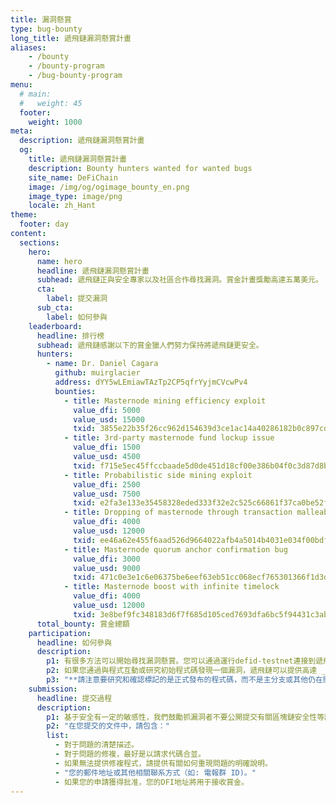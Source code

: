 ```yaml
---
title: 漏洞懸賞
type: bug-bounty
long_title: 遞飛鏈漏洞懸賞計畫
aliases:
    - /bounty
    - /bounty-program
    - /bug-bounty-program
menu:
  # main:
  #   weight: 45
  footer:
    weight: 1000
meta:
  description: 遞飛鏈漏洞懸賞計畫
  og:
    title: 遞飛鏈漏洞懸賞計畫
    description: Bounty hunters wanted for wanted bugs
    site_name: DeFiChain
    image: /img/og/ogimage_bounty_en.png
    image_type: image/png
    locale: zh_Hant
theme:
  footer: day
content:
  sections:
    hero:
      name: hero
      headline: 遞飛鏈漏洞懸賞計畫
      subhead: 遞飛鏈正與安全專家以及社區合作尋找漏洞。賞金計畫獎勵高達五萬美元。
      cta:
        label: 提交漏洞
      sub_cta:
        label: 如何參與
    leaderboard:
      headline: 排行榜
      subhead: 遞飛鏈感謝以下的賞金獵人們努力保持將遞飛鏈更安全。
      hunters:
        - name: Dr. Daniel Cagara
          github: muirglacier
          address: dYY5wLEmiawTAzTp2CP5qfrYyjmCVcwPv4
          bounties:
            - title: Masternode mining efficiency exploit
              value_dfi: 5000
              value_usd: 15000
              txid: 3855e22b35f26cc962d154639d3ce1ac14a40286182b0c897cd5dbe8c0b60503
            - title: 3rd-party masternode fund lockup issue
              value_dfi: 1500
              value_usd: 4500
              txid: f715e5ec45ffccbaade5d0de451d18cf00e386b04f0c3d87d8b7a80278e6b709
            - title: Probabilistic side mining exploit
              value_dfi: 2500
              value_usd: 7500
              txid: e2fa3e133e35458328eded333f32e2c525c66861f37ca0be52f5b7e092c96cde
            - title: Dropping of masternode through transaction malleability
              value_dfi: 4000
              value_usd: 12000
              txid: ee46a62e455f6aad526d9664022afb4a5014b4031e034f00bdf53dee3d5a6070
            - title: Masternode quorum anchor confirmation bug
              value_dfi: 3000
              value_usd: 9000
              txid: 471c0e3e1c6e06375be6eef63eb51cc068ecf765301366f1d3d82c7446b8c0e3
            - title: Masternode boost with infinite timelock
              value_dfi: 4000
              value_usd: 12000
              txid: 3e8bef9fc348183d6f7f685d105ced7693dfa6bc5f94431c3abba7d47271eb08
      total_bounty: 賞金總額
    participation:
      headline: 如何參與
      description:
        p1: 有很多方法可以開始尋找漏洞懸賞。您可以通過運行defid-testnet連接到遞飛鏈測試網開始。或者，您可以在[GitHub](https://github.com/defich/ain)學習初始程式碼。
        p2: 如果您通過與程式互動或研究初始程式碼發現一個漏洞，遞飛鏈可以提供高達 _五萬美元DFI_ 的漏洞賞金，前提是要發現缺陷的嚴重性，和您能夠提供關于修複或複制等有用的資訊。
        p3: "**請注意要研究和確認標記的是正式發布的程式碼，而不是主分支或其他仍在開發中的程式碼。**"
    submission:
      headline: 提交過程
      description:
        p1: 基于安全有一定的敏感性，我們鼓勵抓漏洞者不要公開提交有關區塊鏈安全性等議題。遞飛鏈鼓勵您自行決定，如果您覺得這個問題不是公衆可以輕易利用的，那麽可以在[GitHub](https://github.com/defich/ain)的回購中創建議題。如果議題有可能會被他人利用並是個關鍵，那麽請給我們發郵件[security@defichain.com](mailto:security@defichain.com)。
        p2: "在您提交的文件中，請包含："
        list: 
          - 對于問題的清楚描述。
          - 對于問題的修複，最好是以請求代碼合並。
          - 如果無法提供修複程式，請提供有關如何重現問題的明確說明。
          - "您的郵件地址或其他相關聯系方式（如: 電報群 ID)。"
          - 如果您的申請獲得批准，您的DFI地址將用于接收賞金。
---
```

